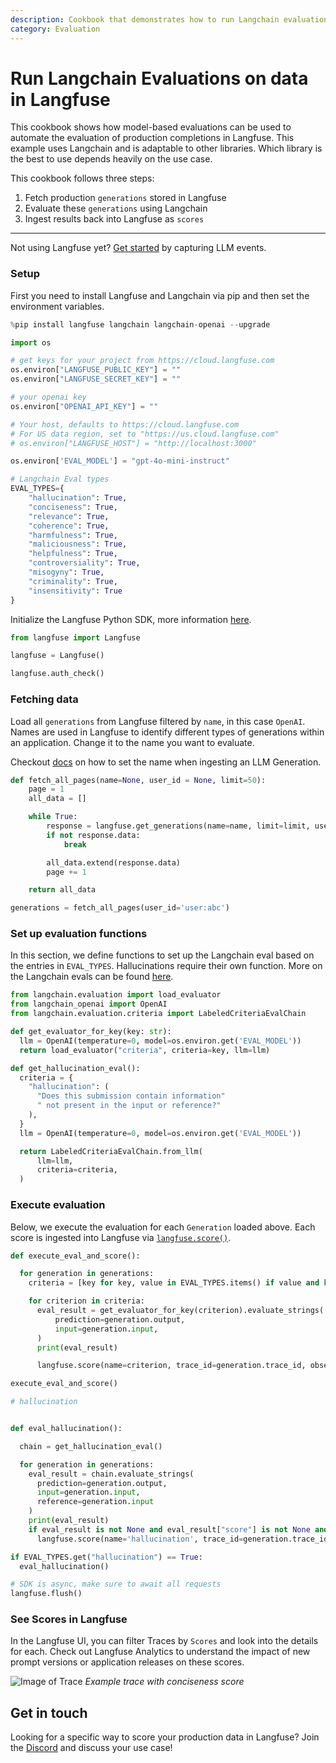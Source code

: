 ```yaml
---
description: Cookbook that demonstrates how to run Langchain evaluations on data in Langfuse.
category: Evaluation
---
```


# Run Langchain Evaluations on data in Langfuse

This cookbook shows how model-based evaluations can be used to automate the evaluation of production completions in Langfuse. This example uses Langchain and is adaptable to other libraries. Which library is the best to use depends heavily on the use case.

This cookbook follows three steps:

1. Fetch production `generations` stored in Langfuse
2. Evaluate these `generations` using Langchain
3. Ingest results back into Langfuse as `scores`

---

Not using Langfuse yet? [Get started](https://langfuse.com/docs/get-started) by capturing LLM events.

### Setup

First you need to install Langfuse and Langchain via pip and then set the environment variables.

```python
%pip install langfuse langchain langchain-openai --upgrade
```

```python
import os

# get keys for your project from https://cloud.langfuse.com
os.environ["LANGFUSE_PUBLIC_KEY"] = ""
os.environ["LANGFUSE_SECRET_KEY"] = ""

# your openai key
os.environ["OPENAI_API_KEY"] = ""

# Your host, defaults to https://cloud.langfuse.com
# For US data region, set to "https://us.cloud.langfuse.com"
# os.environ["LANGFUSE_HOST"] = "http://localhost:3000"
```

```python
os.environ['EVAL_MODEL'] = "gpt-4o-mini-instruct"

# Langchain Eval types
EVAL_TYPES={
    "hallucination": True,
    "conciseness": True,
    "relevance": True,
    "coherence": True,
    "harmfulness": True,
    "maliciousness": True,
    "helpfulness": True,
    "controversiality": True,
    "misogyny": True,
    "criminality": True,
    "insensitivity": True
}
```

Initialize the Langfuse Python SDK, more information [here](https://langfuse.com/docs/sdk/python#1-installation).

```python
from langfuse import Langfuse

langfuse = Langfuse()

langfuse.auth_check()
```

### Fetching data

Load all `generations` from Langfuse filtered by `name`, in this case `OpenAI`. Names are used in Langfuse to identify different types of generations within an application. Change it to the name you want to evaluate.

Checkout [docs](https://langfuse.com/docs/sdk/python#generation) on how to set the name when ingesting an LLM Generation.

```python
def fetch_all_pages(name=None, user_id = None, limit=50):
    page = 1
    all_data = []

    while True:
        response = langfuse.get_generations(name=name, limit=limit, user_id=user_id, page=page)
        if not response.data:
            break

        all_data.extend(response.data)
        page += 1

    return all_data
```

```python
generations = fetch_all_pages(user_id='user:abc')
```

### Set up evaluation functions

In this section, we define functions to set up the Langchain eval based on the entries in `EVAL_TYPES`. Hallucinations require their own function. More on the Langchain evals can be found [here](https://python.langchain.com/docs/guides/evaluation/string/criteria_eval_chain).

```python
from langchain.evaluation import load_evaluator
from langchain_openai import OpenAI
from langchain.evaluation.criteria import LabeledCriteriaEvalChain

def get_evaluator_for_key(key: str):
  llm = OpenAI(temperature=0, model=os.environ.get('EVAL_MODEL'))
  return load_evaluator("criteria", criteria=key, llm=llm)

def get_hallucination_eval():
  criteria = {
    "hallucination": (
      "Does this submission contain information"
      " not present in the input or reference?"
    ),
  }
  llm = OpenAI(temperature=0, model=os.environ.get('EVAL_MODEL'))

  return LabeledCriteriaEvalChain.from_llm(
      llm=llm,
      criteria=criteria,
  )
```

### Execute evaluation

Below, we execute the evaluation for each `Generation` loaded above. Each score is ingested into Langfuse via [`langfuse.score()`](https://langfuse.com/docs/scores).

```python
def execute_eval_and_score():

  for generation in generations:
    criteria = [key for key, value in EVAL_TYPES.items() if value and key != "hallucination"]

    for criterion in criteria:
      eval_result = get_evaluator_for_key(criterion).evaluate_strings(
          prediction=generation.output,
          input=generation.input,
      )
      print(eval_result)

      langfuse.score(name=criterion, trace_id=generation.trace_id, observation_id=generation.id, value=eval_result["score"], comment=eval_result['reasoning'])

execute_eval_and_score()

```

```python
# hallucination


def eval_hallucination():

  chain = get_hallucination_eval()

  for generation in generations:
    eval_result = chain.evaluate_strings(
      prediction=generation.output,
      input=generation.input,
      reference=generation.input
    )
    print(eval_result)
    if eval_result is not None and eval_result["score"] is not None and eval_result["reasoning"] is not None:
      langfuse.score(name='hallucination', trace_id=generation.trace_id, observation_id=generation.id, value=eval_result["score"], comment=eval_result['reasoning'])

```

```python
if EVAL_TYPES.get("hallucination") == True:
  eval_hallucination()
```

```python
# SDK is async, make sure to await all requests
langfuse.flush()
```

### See Scores in Langfuse

In the Langfuse UI, you can filter Traces by `Scores` and look into the details for each. Check out Langfuse Analytics to understand the impact of new prompt versions or application releases on these scores.

![Image of Trace](https://langfuse.com/images/docs/trace-conciseness-score.jpg)
_Example trace with conciseness score_

## Get in touch

Looking for a specific way to score your production data in Langfuse? Join the [Discord](https://langfuse.com/discord) and discuss your use case!

